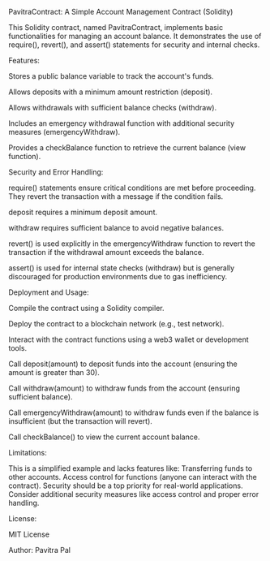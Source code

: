 PavitraContract: A Simple Account Management Contract (Solidity)

This Solidity contract, named PavitraContract, implements basic functionalities for managing an account balance.
It demonstrates the use of require(), revert(), and assert() statements for security and internal checks.



Features:


Stores a public balance variable to track the account's funds.

Allows deposits with a minimum amount restriction (deposit).

Allows withdrawals with sufficient balance checks (withdraw).

Includes an emergency withdrawal function with additional security measures (emergencyWithdraw).

Provides a checkBalance function to retrieve the current balance (view function).



Security and Error Handling:


require() statements ensure critical conditions are met before proceeding. They revert the transaction with a message if the condition fails.

deposit requires a minimum deposit amount.

withdraw requires sufficient balance to avoid negative balances.

revert() is used explicitly in the emergencyWithdraw function to revert the transaction if the withdrawal amount exceeds the balance.

assert() is used for internal state checks (withdraw) but is generally discouraged for production environments due to gas inefficiency.



Deployment and Usage:


Compile the contract using a Solidity compiler.

Deploy the contract to a blockchain network (e.g., test network).

Interact with the contract functions using a web3 wallet or development tools.

Call deposit(amount) to deposit funds into the account (ensuring the amount is greater than 30).

Call withdraw(amount) to withdraw funds from the account (ensuring sufficient balance).

Call emergencyWithdraw(amount) to withdraw funds even if the balance is insufficient (but the transaction will revert).

Call checkBalance() to view the current account balance.



Limitations:


This is a simplified example and lacks features like:
Transferring funds to other accounts.
Access control for functions (anyone can interact with the contract).
Security should be a top priority for real-world applications. Consider additional security measures like access control and proper error handling.

License:

MIT License

Author: Pavitra Pal

